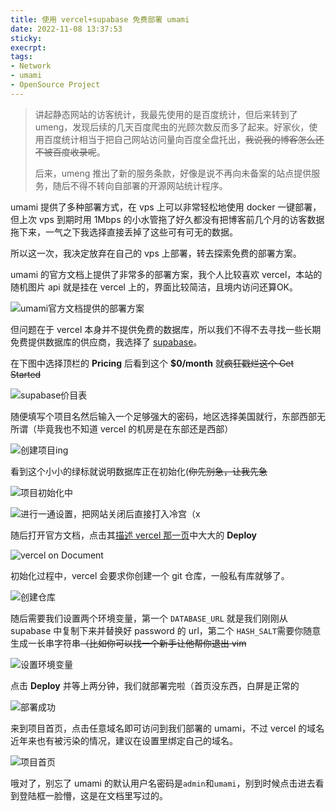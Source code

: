 ```yaml
---
title: 使用 vercel+supabase 免费部署 umami
date: 2022-11-08 13:37:53
sticky:
execrpt:
tags:
- Network
- umami
- OpenSource Project
---
```


> 讲起静态网站的访客统计，我最先使用的是百度统计，但后来转到了 umeng，发现后续的几天百度爬虫的光顾次数反而多了起来。好家伙，使用百度统计相当于把自己网站访问量向百度全盘托出，~~我说我的博客怎么还不被百度收录呢~~。
>
> 后来，umeng 推出了新的服务条款，好像是说不再向未备案的站点提供服务，随后不得不转向自部署的开源网站统计程序。

umami 提供了多种部署方式，在 vps 上可以非常轻松地使用 docker 一键部署，但上次 vps 到期时用 1Mbps 的小水管拖了好久都没有把博客前几个月的访客数据拖下来，一气之下我选择直接丢掉了这些可有可无的数据。

所以这一次，我决定放弃在自己的 vps 上部署，转去探索免费的部署方案。

umami 的官方文档上提供了非常多的部署方案，我个人比较喜欢 vercel，本站的随机图片 api 就是挂在 vercel 上的，界面比较简洁，且境内访问还算OK。

![umami官方文档提供的部署方案](https://bu.dusays.com/2022/11/08/6369ee9308dc3.png)

但问题在于 vercel 本身并不提供免费的数据库，所以我们不得不去寻找一些长期免费提供数据库的供应商，我选择了 [supabase](https://supabase.com/pricing)。

在下图中选择顶栏的 **Pricing** 后看到这个 **$0/month** 就~~疯狂戳烂这个 Get Started~~

![supabase价目表](https://bu.dusays.com/2022/11/08/6369ef8d3451e.png)

随便填写个项目名然后输入一个足够强大的密码，地区选择美国就行，东部西部无所谓（毕竟我也不知道 vercel 的机房是在东部还是西部）

![创建项目ing](https://bu.dusays.com/2022/11/08/6369f03faba15.png)

看到这个小小的绿标就说明数据库正在初始化(~~你先别急，让我先急~~

![项目初始化中](https://bu.dusays.com/2022/11/08/6369f0d98a59c.png)

![进行一通设置，把网站关闭后直接打入冷宫（x](https://bu.dusays.com/2022/11/08/6369f209c27aa.png)

随后打开官方文档，点击其[描述 vercel 那一页](https://umami.is/docs/running-on-vercel)中大大的 **Deploy**

![vercel on Document](https://bu.dusays.com/2022/11/08/6369f2bda5f78.png)

初始化过程中，vercel 会要求你创建一个 git 仓库，一般私有库就够了。

![创建仓库](https://bu.dusays.com/2022/11/08/6369f33ccf6d0.png)

随后需要我们设置两个环境变量，第一个 `DATABASE_URL` 就是我们刚刚从 supabase 中复制下来并替换好 password 的 url，第二个 `HASH_SALT`需要你随意生成一长串字符串~~（比如你可以找一个新手让他帮你退出 vim~~

![设置环境变量](https://bu.dusays.com/2022/11/08/6369f3adbd34d.png)

点击 **Deploy** 并等上两分钟，我们就部署完啦（首页没东西，白屏是正常的

![部署成功](https://bu.dusays.com/2022/11/08/6369f58f6acd4.png)

来到项目首页，点击任意域名即可访问到我们部署的 umami，不过 vercel 的域名近年来也有被污染的情况，建议在设置里绑定自己的域名。

![项目首页](https://bu.dusays.com/2022/11/08/6369f5ec7a0e2.png)

哦对了，别忘了 umami 的默认用户名密码是`admin`和`umami`，别到时候点击进去看到登陆框一脸懵，这是在文档里写过的。
